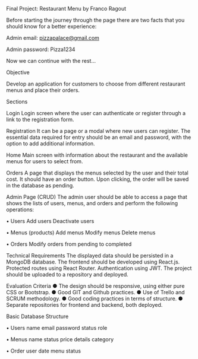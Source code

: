 Final Project: Restaurant Menu by Franco Ragout

Before starting the journey through the page there are two facts that you should know for a better experience:

Admin email: pizzapalace@gmail.com

Admin password: Pizza1234

Now we can continue with the rest...

Objective

Develop an application for customers to choose from different restaurant menus and place their orders.

Sections

Login
Login screen where the user can authenticate or register through a link to the registration form.

Registration
It can be a page or a modal where new users can register. The essential data required for entry should be an email and password, with the option to add additional information.

Home
Main screen with information about the restaurant and the available menus for users to select from.

Orders
A page that displays the menus selected by the user and their total cost. It should have an order button. Upon clicking, the order will be saved in the database as pending.

Admin Page (CRUD)
The admin user should be able to access a page that shows the lists of users, menus, and orders and perform the following operations:

• Users
Add users
Deactivate users

• Menus (products)
Add menus
Modify menus
Delete menus

• Orders
Modify orders from pending to completed

Technical Requirements
The displayed data should be persisted in a MongoDB database.
The frontend should be developed using React.js.
Protected routes using React Router.
Authentication using JWT.
The project should be uploaded to a repository and deployed.

Evaluation Criteria
● The design should be responsive, using either pure CSS or Bootstrap.
● Good GIT and Github practices.
● Use of Trello and SCRUM methodology.
● Good coding practices in terms of structure.
● Separate repositories for frontend and backend, both deployed.

Basic Database Structure

• Users
name
email
password
status
role

• Menus
name
status
price
details
category

• Order
user
date
menu
status




